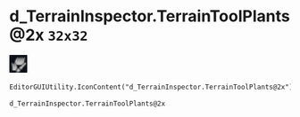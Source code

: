 # d_TerrainInspector.TerrainToolPlants@2x `32x32`
<img src="/img/d_TerrainInspector.TerrainToolPlants.png" width=32 height=32>

``` CSharp
EditorGUIUtility.IconContent("d_TerrainInspector.TerrainToolPlants@2x")
```
```
d_TerrainInspector.TerrainToolPlants@2x
```
